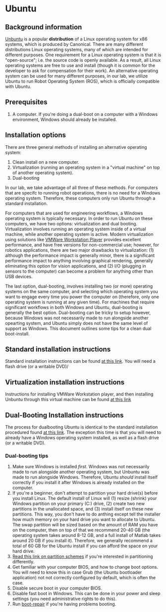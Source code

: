 # Ubuntu

## Background information
[Unbuntu](https://www.ubuntu.com/) is a popular __distribution__ of a  Linux operating system for x86 systems, which is produced by Canonical.  There are many different distributions Linux operating systems, many of which are intended for different purposes.  One requirement for a Linux operating system is that it is "open-source"; i.e. the source code is openly available.  As a result, all Linux operating systems are free to use and install (though it is common for the developer to ask for compensation for their work).  An alternative operating system can be used for many different purposes, in our lab, we utilize Ubuntu to run Robot Operating System (ROS), which is officially compatible with Ubuntu.

## Prerequisites
   1. A computer.  If you're doing a dual-boot on a computer with a Windows environment, Windows should already be installed. 
   
## Installation options
There are three general methods of installing an alternative operating system:
  1. Clean install on a new computer.
  2. Virtualization (running an operating system in a "virtual machine" on top of another operating system).
  3. Dual-booting

In our lab, we take advantage of all three of these methods.  For computers that are specifc to running robot operations, there is no need for a Windows operating system.  Therefore, these computers only run Ubuntu through a standard installation.

For computers that are used for engineering workflows, a Windows operating system is typically necessary.  In order to run Ubuntu on these computers, we have two options: virtualization and dual booting.  Virtualization involves running an operating system inside of a virtual machine, while another operating system is active.  Modern virtualization using solutions like [VMWare Workstation Player](https://www.vmware.com/products/workstation-player.html) provides excellent performance, and have free versions for non-commercial use; however, for robotics applications, there are two major drawbacks to virtualization: (1) although the performance impact is generally minor, there is a significant performance impact to anything involving graphical rendering, generally eliminating this option for vision applications, and (2) I/O (plugging in sensors to the computer) can become a problem for anything other than USB devices.  

The last option, dual-booting, involves installing two (or more) operating systems on the same computer, and selecting which operating system you want to engage every time you power the computer on (therefore, only one operating system is running at any given time).  For machines that require significant workflows in both Windows and Ubuntu, dual-booting is generally the best option.  Dual-booting can be tricky to setup however, because Windows was not necessarily made to run alongside another opearting system, and Ubuntu simply does not have the same level of support as Windows.  This document outlines some tips for a clean dual boot-install.

## Standard installation instructions 
Standard installation instructions can be found [at this link](https://tutorials.ubuntu.com/tutorial/tutorial-install-ubuntu-desktop#0).  You will need a flash drive (or a writable DVD)/

## Virtualization installation instructions 
Instructions for installing VMWare Workstation player, and then installing Unbuntu through this virtual machine can be found [at this link](http://theholmesoffice.com/installing-ubuntu-in-vmware-player-on-windows/)

## Dual-Booting Installation instructions
The process for dualbooting Ubuntu is identical to the standard installation procedured found [at this link](https://tutorials.ubuntu.com/tutorial/tutorial-install-ubuntu-desktop#0).  The exception this time is that you will need to already have a Windows operating system installed, as well as a flash drive (or a writable DVD).

### Dual-booting tips
1. Make sure Windows is installed *first*.  Windows was not necessarily made to run alongside another operating system, but Unbuntu was made to run alongside Windows.  Therefore, Ubuntu *should* install itself correctly if you install it after Windows is already installed on the computer.
2. If you're a beginner, don't attempt to partition your hard drive(s) before you install Linux.  The default install of Linux will (1) resize (shrink) your Windows partition on your primary (C:) drive, (2) create two new partitions in the unallocated space, and (3) install itself on these new partitions.  This way, you don't have to do anthing except tell the installer how much memory on your hard drive you want to allocate to Ubuntu.  The swap partition will be sized based on the amount of RAM you have on the computer, then on top of that we recommend 20-40 GB (the operating system takes around 8-12 GB, and a full install of Matlab takes around 20 GB if you install it).  Therefore, we generally recommend a total of 60 GB for the Ubuntu install if you can afford the space on your hard drive.  
3. [Read this link on partition schemes](https://www.howtogeek.com/howto/35676/how-to-choose-a-partition-scheme-for-your-linux-pc/) if you're interested in partitioning differently.  
4. Get familiar with your computer BIOS, and how to change boot options.  You will need to know this in case Grub (the Ubuntu bootloader application) not not correctly configured by default, which is often the case.  
5. Disable secure boot in your computer BIOS.
6. Disable fast boot in Windows.  This can be done in your power and sleep settings (you need administrative rights to do this).  
7. Run [boot-repair](https://help.ubuntu.com/community/Boot-Repair) if you're having problems booting.
